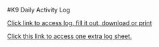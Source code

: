 #K9 Daily Activity Log


[Click link to access log, fill it out, download or print](https://www.sejda.com/share/aff7aaa322a14406aef3fc7bf6cdf6f9-DKTttFd72kXkxoiPFxQdzKyTFJUzLQAXmMbzYMSL03sRaiMSyMWX0P16EFySaaEe)


[Click this link to access one extra log sheet.](https://www.sejda.com/share/01f9745834704533bba26c812b6691ad-aYosSbCqWGLbnuBpYRT8baBSNjW2iia8A0sfKmO8oe5vowC5gm4u9_7ROsFOEMOo)
